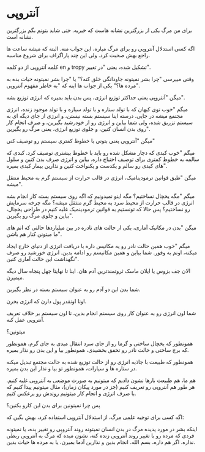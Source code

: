 ﻿<h1>آنتروپی</h1>

<p>برای من مرگ یکی از بزرگترین نشانه هاست که خبریه. حتی شاید بتونم بگم بزرگترین نشانه است.</p>

<p>اگه کسی استدلال آنتروپی رو برای مرگ میاره، این جواب منه. البته که میشه ساعت ها راجع بهش صحبت کرد. ولی این چند پاراگراف برای شروع مناسبه.</p>

<p>کلمه آنتروپی از دو کلمه en و tropy تشکیل شده، یعنی "در تغییر".</p>

<p>وقتی میپرسی "چرا بشر نمیتونه جاودانگی خلق کنه؟" یا "چرا بشر نمیتونه حیات بده به مرده ها؟" یکی از جواب ها اینه که "به خاطر مفهوم آنتروپی".</p>

<p>میگن "آنتروپی یعنی حداکثر توزیع انرژی، پس بدن باید بمیره که انرژی توزیع بشه".</p>

<p>میگم "خوب توی کیهان که با تولد ستاره و با تولد سیاره و با تولد موجود زنده، انرژی مجتمع میشه در جایی. درسته اینا سیستم بسته نیستن، و انرژی از جای دیگه ای به سیستم تزریق شده، ولی شما بیاین و انرژی رو از خودرشید بگیرین، و صرف انجام کار روی بدن انسان کنین، و جلوی توزیع انرژی، یعنی مرگ رو بگیرین".</p>

<p>میگن "آنتروپی یعنی بتونی با خطوط کمتری سیستم رو توصیف کنی"</p>

<p>میگم "خوب کبدی که دچار مشکل شده رو باید با خطوط بیشتری توصیف کرد. کبدی که سالمه به خطوط کمتری برای توصیف احتیاج داره. بیاین و انرژی صرف بدن کنین و سلول های کبدی رو سالم و یکدست و یکنواخت کنین و نذارین بیمار کبدی بمیره".</p>

<p>میگن "طبق قوانین ترمودینامیک، انرژی در قالب حرارت از سیستم گرم به محیط منتقل میشه".</p>

<p>میگم "مگه یخچال نساختیم؟ مگه اینو نمیدونیم که اگه روی سیستم بسته کار انجام بشه انرژی در قالب حرارت از محیط سرد به محیط گرم منتقل میشه؟ مگه چرخه سرمایش رو نساختیم؟ پس حالا که تونستیم به قوانین ترمودینمیک غلبه کنیم در طراحی یخچال، بیاین و جلوی مرگ رو بگیرین".</p>

<p>میگن "بدن در مکانیک آماری، یکی از حالت های نادره در بین میلیاردها حالتی که اتم های ما میتونن کنار هم باشن".</p>

<p>میگم "خوب همین حالت نادر رو یه مکانیس داره با دریافت انرژی از دنیای خارج ایجاد میکنه، اونم به وفور. شما بیاین و همین مکانیسم رو ادامه بدین. انرژی خورشید رو صرف نگهداشت این حالت آماری کنین".</p>

<p>الان جف بزوس یا ایلان ماسک ثروتمندترین آدم هان. اینا تا نهایتا چهل پنجاه سال دیگه میمیرن.</p>

<p>شما بدن این دو آدم رو به عنوان سیستم بسته در نظر بگیرین.</p>

<p>اونا اونقدر پول دارن که انرژی بخرن.</p>

<p>شما اون انرژی رو به عنوان کار روی سیستم انجام بدین، تا اون سیستم بر خلاف تعریف آنتروپی عمل کنه.</p>

<p>میتونین؟</p>

<p>همونطور که یخچال ساختی و گرما رو از جای سرد انتقال میدی به جای گرم، همونطور که برج ساختی و حالت نادر رو تحقق بخشیدی، همونطور بیا و این بدن رو نذار بمیره.</p>

<p>همونطور که طبیعت با جاذبه انرژی رو از حالت توزیع شده به حالت مجتمع تبدیل میکنه در ستاره ها و سیارات، همونطور تو بیا و نذار این بدن بمیره.</p>

<p>هم ما، هم طبیعت بارها نشون دادیم که میتونیم به صورت موضعی به آنتروپی غلبه کنیم. هر طور هم آنتروپی رو تعریف کنیم (جز در مورد پیکان زمان)، مثال میتونیم پیدا کنیم که با صرف انرژی و انجام کار میتونیم روندش رو برعکس کنیم.</p>

<p>پس چرا نمیتونین برای بدن این کارو بکنین؟</p>

<p>اگه کسی برای توجیه علمی مرگ، از استدلال آنتروپی استفاده کرد، بهش بگین که:</p>

<p>اینکه بشر در مورد پدیده مرگ در بدن انسان نمیتونه روند آنتروپی رو تغییر بده، یا نمیتونه فردی که مرده رو با تغییر روند آنتروپی زنده کنه، نشون میده که مرگ به آنتروپی ربطی نداره. اگر هم داره، بسم الله. انجام بدین و نذارین آدما بمیرن، یا به مرده ها حیات بدین.</p>